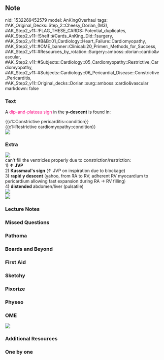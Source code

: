 ## Note
nid: 1532269452579
model: AnKingOverhaul
tags: #AK_Original_Decks::Step_2::Cheesy_Dorian_(M3), #AK_Step2_v11::!FLAG_THESE_CARDS::Potential_duplicates, #AK_Step2_v11::!Shelf::#Cards_AnKing_Did::1surgery, #AK_Step2_v11::#B&B::01_Cardiology::Heart_Failure::Cardiomyopathy, #AK_Step2_v11::#OME_banner::Clinical::20_Primer:_Methods_for_Success, #AK_Step2_v11::#Resources_by_rotation::Surgery::amboss::dorian::cardio&vascular, #AK_Step2_v11::#Subjects::Cardiology::05_Cardiomyopathy::Restrictive_Cardiomyopathy, #AK_Step2_v11::#Subjects::Cardiology::06_Pericardial_Disease::Constrictive_Pericarditis, #AK_Step2_v11::Original_decks::Dorian::surg::amboss::cardio&vascular
markdown: false

### Text
A <font color="#FC0280">dip-and-plateau sign</font> in the
<b>y-descent</b> is found in:
<div>
  {{c1::Constrictive pericarditis::condition}}
</div>
<div>
  {{c1::Restrictive cardiomyopathy::condition}}
</div>
<div><img src="paste-763009530068995.jpg"></div>

### Extra
<img src="paste-12975096201219%20(1).jpg">
<div>
  <div>
    <div>
      can't fill the ventricles properly due to
      constriction/restriction:
    </div>
    <div>
      1) <b>↑ JVP</b>
    </div>
    <div>
      2) <b>Kussmaul's sign</b> (↑ JVP on inspiration due to
      blockage)
    </div>
    <div>
      3) <b>rapid y descent</b> (<u>y</u>ahoo, from RA to RV;
      adherent RV myocardium to pericardium allowing fast expansion
      during RA → RV filling)
    </div>
    <div>
      4) <b>distended</b> abdomen/liver (pulsatile)
    </div><img src="paste-3978935012425729.jpg">
    <div><img src="paste-3980000164315137.jpg"></div>
  </div>
</div>

### Lecture Notes


### Missed Questions


### Pathoma


### Boards and Beyond


### First Aid


### Sketchy


### Pixorize


### Physeo


### OME
<div class="ome-widget">
  <a href="https://onlinemeded.org/spa/surgery?ref=anki"><img src=
  "_OME_AnkiFlashcards_Topic_1.png"></a>
</div>

### Additional Resources


### One by one

